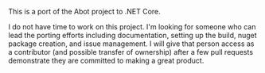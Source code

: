 This is a port of the Abot project to .NET Core. 

 I do not have time to work on this project. I'm looking for someone who can lead the porting efforts including documentation, setting up the build, nuget package creation, and issue management. I will give that person access as a contributor (and possible transfer of ownership) after a few pull requests demonstrate they are committed to making a great product.
